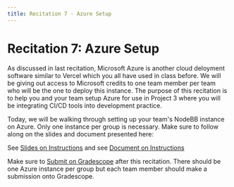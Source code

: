 ```yaml
---
title: Recitation 7 - Azure Setup
---
```


# Recitation 7: Azure Setup

As discussed in last recitation, Microsoft Azure is another cloud deloyment software similar to Vercel which you all have used in class before. We will be giving out access to Microsoft credits to one team member per team who will be the one to deploy this instance. The purpose of this recitation is to help you and your team setup Azure for use in Project 3 where you will be integrating CI/CD tools into development practice.

Today, we will be walking through setting up your team's NodeBB instance on Azure. Only one instance per group is necessary. Make sure to follow along on the slides and document presented here:

See [Slides on Instructions](https://docs.google.com/presentation/d/1mLbnX45e3xjK6-OQiZgH5NST9hajPX_OO05RBf_G6JA)
and see [Document on Instructions](https://docs.google.com/document/d/1cC95F2752ZNmAJ_VPjZmEd8UoUhBi7-lQElx6OaZFd0)

Make sure to [Submit on Gradescope](https://www.gradescope.com/courses/835182/assignments/5165038) after this recitation. There should be one Azure instance
per group but each team member should make a submission onto Gradescope.
